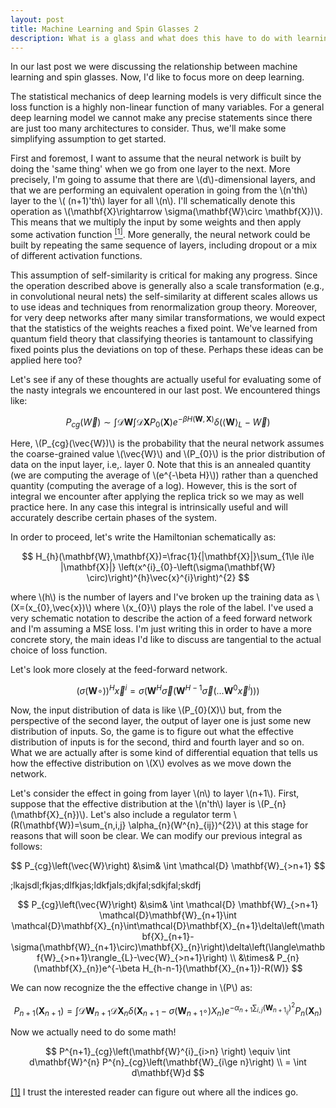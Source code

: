```yaml
---
layout: post
title: Machine Learning and Spin Glasses 2
description: What is a glass and what does this have to do with learning?
---
```


In our last post we were discussing the relationship between machine learning and spin glasses.  Now, I'd like to focus more on deep learning.  

The statistical mechanics of deep learning models is very difficult since the loss function is a highly non-linear function of many variables.  For a general deep learning model we cannot make any precise statements since there are just too many architectures to consider.   Thus, we'll make some simplifying assumption to get started.  

<p id="return_note1">First and foremost, I want to assume that the neural network is built by doing the 'same thing' when we go from one layer to the next.  More precisely, I'm going to assume that there are \(d\)-dimensional layers, and that we are performing an equivalent operation in going from the \(n'th\) layer to the \( (n+1)'th\) layer for all \(n\).  I'll schematically denote this operation as \(\mathbf{X}\rightarrow \sigma(\mathbf{W}\circ \mathbf{X})\).  This means that we multiply the input by some weights and then apply some activation function <a href="#note1"><sup>[1]</sup></a>.  More generally, the neural network could be built by repeating the same sequence of layers, including dropout or a mix of different activation functions.</p>

<p> This assumption of self-similarity is critical for making any progress. Since the operation described above is generally also a scale transformation (e.g., in convolutional neural nets) the self-similarity at different scales allows us to use ideas and techniques from renormalization group theory.  Moreover, for very deep networks after many similar transformations, we would expect that the statistics of the weights reaches a fixed point.  We've learned from quantum field theory that classifying theories is tantamount to classifying fixed points plus the deviations on top of these.  Perhaps these ideas can be applied here too? </p>

<p> Let's see if any of these thoughts are actually useful for evaluating some of the nasty integrals we encountered in our last post.  We encountered things like:</p>  


$$
P_{cg}(\vec{W})\sim \int \mathcal{D} \mathbf{W}\int \mathcal{D}\mathbf{X} P_{0}(\mathbf{X}) e^{-\beta H(\mathbf{W},\mathbf{X})}\delta\left(\langle \mathbf{W}\rangle_{L} - \vec{W}\right)
$$

<p>Here, \(P_{cg}(\vec{W})\) is the probability that the neural network assumes the coarse-grained value \(\vec{W}\) and \(P_{0}\) is the prior distribution of data on the input layer, i.e,. layer 0.  Note that this is an annealed quantity (we are computing the average of \(e^{-\beta H}\)) rather than a quenched quantity (computing the average of a log).  However, this is the sort of integral we encounter after applying the replica trick so we may as well practice here.  In any case this integral is intrinsically useful and will accurately describe certain phases of the system.  </p>

<p> In order to proceed, let's write the Hamiltonian schematically as:</p>

$$
H_{h}(\mathbf{W},\mathbf{X})=\frac{1}{|\mathbf{X}|}\sum_{1\le i\le |\mathbf{X}|} \left(x^{i}_{0}-\left(\sigma(\mathbf{W} \circ)\right)^{h}\vec{x}^{i}\right)^{2}
$$

<p> where \(h\) is the number of layers and I've broken up the training data as \(X=(x_{0},\vec{x})\) where \(x_{0}\) plays the role of the label.  I've used a very schematic notation to describe the action of a feed forward network and I'm assuming a MSE loss.  I'm just writing this in order to have a more concrete story, the main ideas I'd like to discuss are tangential to the actual choice of loss function.  </p>

Let's look more closely at the feed-forward network.  

$$
\left(\sigma(\mathbf{W} \circ)\right)^{H}\vec{x}^{i} =\sigma\left(\mathbf{W}^{H}\vec{\sigma}(\mathbf{W}^{H-1} \vec{\sigma}(...\mathbf{W}^{0}\vec{x}^{i}))\right)
$$

<p>Now, the input distribution of data is like \(P_{0}(X)\) but, from the perspective of the second layer, the output of layer one is just some new distribution of inputs.  So, the game is to figure out what the effective distribution of inputs is for the second, third and fourth layer and so on.  What we are actually after is some kind of differential equation that tells us how the effective distribution on \(X\) evolves as we move down the network.  </p>

<p>Let's consider the effect in going from layer \(n\) to layer \(n+1\).  First, suppose that the effective distribution at the \(n'th\) layer is \(P_{n}(\mathbf{X}_{n})\).  Let's also include a regulator term \(R(\mathbf{W})=\sum_{n,i,j} \alpha_{n}(W^{n}_{ij})^{2}\) at this stage for reasons that will soon be clear.  We can modify our previous integral as follows: </p>

$$
P_{cg}\left(\vec{W}\right) &\sim& \int \mathcal{D} \mathbf{W}_{>n+1}
$$



<p> ;lkajsdl;fkjas;dlfkjas;ldkfjals;dkjfal;sdkjfal;skdfj</p>

$$
P_{cg}\left(\vec{W}\right) &\sim& \int \mathcal{D} \mathbf{W}_{>n+1} \mathcal{D}\mathbf{W}_{n+1}\int \mathcal{D}\mathbf{X}_{n}\int\mathcal{D}\mathbf{X}_{n+1}\delta\left(\mathbf{X}_{n+1}-\sigma(\mathbf{W}_{n+1}\circ)\mathbf{X}_{n}\right)\delta\left(\langle\mathbf{W}_{>n+1}\rangle_{L}-\vec{W}_{>n+1}\right) \\
&\times& P_{n}(\mathbf{X}_{n})e^{-\beta H_{h-n-1}(\mathbf{X}_{n+1})-R(W)}
$$

<p>We can now recognize the the effective change in \(P\) as: </p>

$$
P_{n+1}(\mathbf{X}_{n+1}) = \int\mathcal{D} \mathbf{W}_{n+1}\mathcal{D}\mathbf{X}_{n}\delta\left(\mathbf{X}_{n+1}-\sigma(\mathbf{W}_{n+1}\circ)X_{n}\right)e^{-\alpha_{n+1}\sum_{i,j}(\mathbf{W}_{n+1}_{ij})^{2}}P_{n}(\mathbf{X}_{n})
$$

<p> Now we actually need to do some math! </p>

$$
P^{n+1}_{cg}\left(\mathbf{W}^{i}_{i>n} \right) \equiv \int d\mathbf{W}^{n} P^{n}_{cg}\left(\mathbf{W}_{i\ge n}\right) \\
= \int d\mathbf{W}d
$$


<p id="note1"><a href="#return_note1">[1]</a> I trust the interested reader can figure out where all the indices go.</p>
